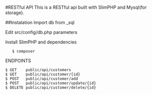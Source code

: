 #RESTful API
This is a RESTful api built with SlimPHP and Mysql(for storage).

##Instalation
Import db from _sql

Edit src/config/db.php parameters

Install SlimPHP and dependencies

       $ composer
       
ENDPOINTS

    $ GET    public/api/customers
    $ GET    public/api/customer/{id}
    $ POST   public/api/customer/add
    $ POST   public/api/customer/update/{id}
    $ DELETE public/api/customer/delete/{id}